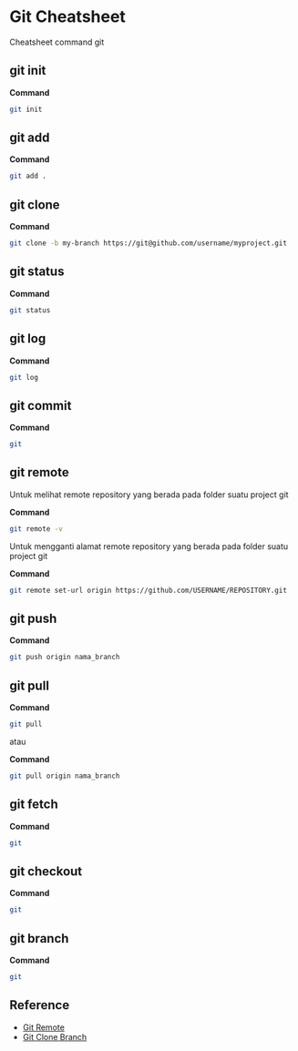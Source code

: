 # Git Cheatsheet

Cheatsheet command git

## git init

**Command**

``` bash
git init
```

## git add

**Command**

``` bash
git add .
```

## git clone

**Command**

``` bash
git clone -b my-branch https://git@github.com/username/myproject.git
```
## git status

**Command**

``` bash
git status
```

## git log

**Command**

``` bash
git log
```

## git commit

**Command**

``` bash
git 
```

## git remote

Untuk melihat remote repository yang berada pada folder suatu project git 

**Command**

``` bash
git remote -v
```

Untuk mengganti alamat remote repository yang berada pada folder suatu project git 

**Command**

``` bash
git remote set-url origin https://github.com/USERNAME/REPOSITORY.git
```

## git push

**Command**

``` bash
git push origin nama_branch 
```

## git pull

**Command**

``` bash
git pull 
```
atau 

**Command**

``` bash
git pull origin nama_branch 
```

## git fetch

**Command**

``` bash
git 
```

## git checkout

**Command**

``` bash
git 
```

## git branch

**Command**

``` bash
git 
```

## Reference

- [Git Remote](https://help.github.com/articles/changing-a-remote-s-url/)
- [Git Clone Branch](https://stackoverflow.com/questions/1911109/how-to-clone-a-specific-git-branch)
